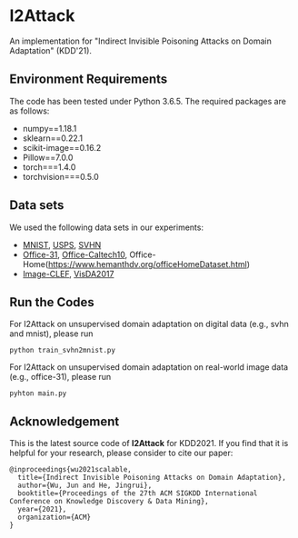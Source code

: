 # I2Attack
An implementation for "Indirect Invisible Poisoning Attacks on Domain Adaptation" (KDD'21).

## Environment Requirements
The code has been tested under Python 3.6.5. The required packages are as follows:
* numpy==1.18.1
* sklearn==0.22.1
* scikit-image==0.16.2
* Pillow==7.0.0
* torch===1.4.0
* torchvision===0.5.0

## Data sets
We used the following data sets in our experiments:
* [MNIST](http://yann.lecun.com/exdb/mnist/), [USPS](https://www.csie.ntu.edu.tw/~cjlin/libsvmtools/datasets/), [SVHN](http://ufldl.stanford.edu/housenumbers/)
* [Office-31](https://people.eecs.berkeley.edu/~jhoffman/domainadapt/), [Office-Caltech10](https://people.eecs.berkeley.edu/~jhoffman/domainadapt/), Office-Home(https://www.hemanthdv.org/officeHomeDataset.html)
* [Image-CLEF](https://drive.google.com/file/d/0B9kJH0-rJ2uRS3JILThaQXJhQlk/view), [VisDA2017](http://ai.bu.edu/visda-2017/)

## Run the Codes
For I2Attack on unsupervised domain adaptation on digital data (e.g., svhn and mnist), please run
```
python train_svhn2mnist.py
```

For I2Attack on unsupervised domain adaptation on real-world image data (e.g., office-31), please run
```
pyhton main.py
```

## Acknowledgement
This is the latest source code of **I2Attack** for KDD2021. If you find that it is helpful for your research, please consider to cite our paper:

```
@inproceedings{wu2021scalable,
  title={Indirect Invisible Poisoning Attacks on Domain Adaptation},
  author={Wu, Jun and He, Jingrui},
  booktitle={Proceedings of the 27th ACM SIGKDD International Conference on Knowledge Discovery & Data Mining},
  year={2021},
  organization={ACM}
}
```
